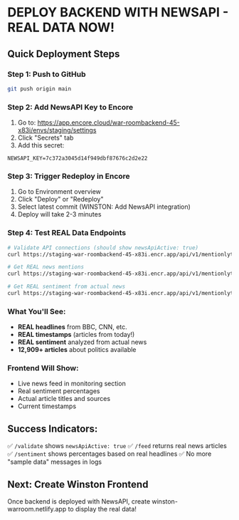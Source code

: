 # DEPLOY BACKEND WITH NEWSAPI - REAL DATA NOW!

## Quick Deployment Steps

### Step 1: Push to GitHub
```bash
git push origin main
```

### Step 2: Add NewsAPI Key to Encore
1. Go to: https://app.encore.cloud/war-roombackend-45-x83i/envs/staging/settings
2. Click "Secrets" tab
3. Add this secret:
```
NEWSAPI_KEY=7c372a3045d14f949dbf87676c2d2e22
```

### Step 3: Trigger Redeploy in Encore
1. Go to Environment overview
2. Click "Deploy" or "Redeploy"
3. Select latest commit (WINSTON: Add NewsAPI integration)
4. Deploy will take 2-3 minutes

### Step 4: Test REAL Data Endpoints

```bash
# Validate API connections (should show newsApiActive: true)
curl https://staging-war-roombackend-45-x83i.encr.app/api/v1/mentionlytics/validate

# Get REAL news mentions
curl https://staging-war-roombackend-45-x83i.encr.app/api/v1/mentionlytics/feed

# Get REAL sentiment from actual news
curl https://staging-war-roombackend-45-x83i.encr.app/api/v1/mentionlytics/sentiment
```

### What You'll See:
- **REAL headlines** from BBC, CNN, etc.
- **REAL timestamps** (articles from today!)
- **REAL sentiment** analyzed from actual news
- **12,909+ articles** about politics available

### Frontend Will Show:
- Live news feed in monitoring section
- Real sentiment percentages
- Actual article titles and sources
- Current timestamps

## Success Indicators:
✅ `/validate` shows `newsApiActive: true`
✅ `/feed` returns real news articles
✅ `/sentiment` shows percentages based on real headlines
✅ No more "sample data" messages in logs

## Next: Create Winston Frontend
Once backend is deployed with NewsAPI, create winston-warroom.netlify.app to display the real data!